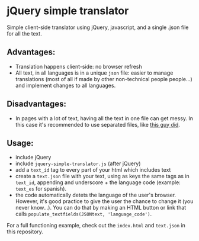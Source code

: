 # jQuery simple translator

Simple client-side translator using jQuery, javascript, and a single .json file for all the text.

## Advantages:
* Translation happens client-side: no browser refresh
* All text, in all languages is in a unique `json` file: easier to manage translations (most of all if made by other non-technical people people...) and implement changes to all languages.

## Disadvantages:
* In pages with a lot of text, having all the text in one file can get messy. In this case it's recommended to use separated files, like [this guy did](https://github.com/dakk/jquery-multilang).

## Usage:
* include jQuery 
* include `jquery-simple-translator.js` (after jQuery)
* add a `text_id` tag to every part of your html which includes text
* create a `text.json` file with your text, using as keys the same tags as in `text_id`, appending and underscore + the language code (example: `text_es` for spanish).
* the code automatically detets the language of the user's browser. However, it's good practice to give the user the chance to change it (you never know...). You can do that by making an HTML button or link that calls `populate_textfields(JSONtext, 'language_code')`.

For a full functioning example, check out the `index.html` and `text.json` in this repository.